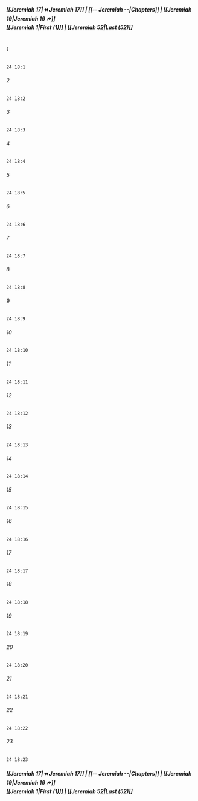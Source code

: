 
##### **[[Jeremiah 17|⏪ Jeremiah 17]] | [[-- Jeremiah --|Chapters]] | [[Jeremiah 19|Jeremiah 19 ⏩]]**<br>**[[Jeremiah 1|First (1)]] | [[Jeremiah 52|Last (52)]]**<br><br>

###### 1
``` verse
24 18:1
```
###### 2
``` verse
24 18:2
```
###### 3
``` verse
24 18:3
```
###### 4
``` verse
24 18:4
```
###### 5
``` verse
24 18:5
```
###### 6
``` verse
24 18:6
```
###### 7
``` verse
24 18:7
```
###### 8
``` verse
24 18:8
```
###### 9
``` verse
24 18:9
```
###### 10
``` verse
24 18:10
```
###### 11
``` verse
24 18:11
```
###### 12
``` verse
24 18:12
```
###### 13
``` verse
24 18:13
```
###### 14
``` verse
24 18:14
```
###### 15
``` verse
24 18:15
```
###### 16
``` verse
24 18:16
```
###### 17
``` verse
24 18:17
```
###### 18
``` verse
24 18:18
```
###### 19
``` verse
24 18:19
```
###### 20
``` verse
24 18:20
```
###### 21
``` verse
24 18:21
```
###### 22
``` verse
24 18:22
```
###### 23
``` verse
24 18:23
```

##### **[[Jeremiah 17|⏪ Jeremiah 17]] | [[-- Jeremiah --|Chapters]] | [[Jeremiah 19|Jeremiah 19 ⏩]]**<br>**[[Jeremiah 1|First (1)]] | [[Jeremiah 52|Last (52)]]**
